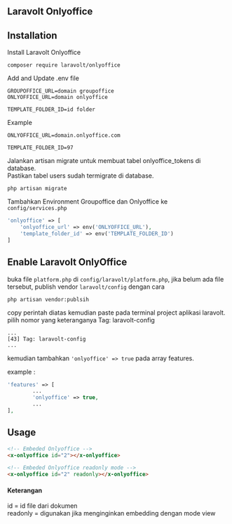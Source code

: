 ## Laravolt Onlyoffice

## Installation

Install Laravolt Onlyoffice
```
composer require laravolt/onlyoffice
```

Add and Update .env file
```
GROUPOFFICE_URL=domain groupoffice
ONLYOFFICE_URL=domain onlyoffice

TEMPLATE_FOLDER_ID=id folder
```

Example
```
ONLYOFFICE_URL=domain.onlyoffice.com

TEMPLATE_FOLDER_ID=97
```

Jalankan artisan migrate untuk membuat tabel onlyoffice_tokens di database.\
Pastikan tabel users sudah termigrate di database.
```
php artisan migrate
```

Tambahkan Environment Groupoffice dan Onlyoffice ke `config/services.php`
```php
'onlyoffice' => [
    'onlyoffice_url' => env('ONLYOFFICE_URL'),
    'template_folder_id' => env('TEMPLATE_FOLDER_ID')
]
```

## Enable Laravolt OnlyOffice
buka file `platform.php`  di `config/laravolt/platform.php`,
jika belum ada file tersebut, publish vendor `laravolt/config` dengan cara
```
php artisan vendor:publsih
```
copy perintah diatas kemudian paste pada terminal project aplikasi laravolt.
pilih nomor yang keteranganya Tag: laravolt-config

```
...
[43] Tag: laravolt-config
...
```

kemudian tambahkan `'onlyoffice' => true` pada array features.

example :
```php
'features' => [
        ...
        'onlyoffice' => true,
        ...
],
```

## Usage
```html
<!-- Embeded Onlyoffice -->
<x-onlyoffice id="2"></x-onlyoffice>

<!-- Embeded Onlyoffice readonly mode -->
<x-onlyoffice id="2" readonly></x-onlyoffice>
```

#### Keterangan
id = id file dari dokumen\
readonly = digunakan jika menginginkan embedding dengan mode view


